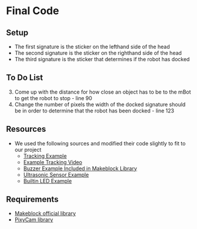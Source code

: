 # Final Code

## Setup
* The first signature is the sticker on the lefthand side of the head
* The second signature is the sticker on the righthand side of the head
* The third signature is the sticker that determines if the robot has docked

## To Do List
3. Come up with the distance for how close an object has to be to the mBot to get the robot to stop - line 90
4. Change the number of pixels the width of the docked signature should be in order to determine that the robot has been docked - line 123

## Resources
* We used the following sources and modified their code slightly to fit to our project
    * [Tracking Example](https://www.computervision.zone/courses/object-following-robot-with-arduino/)
    * [Example Tracking Video](https://www.youtube.com/watch?v=w_krOCBk1DE)
    * [Buzzer Example Included in Makeblock Library](https://codeload.github.com/Makeblock-official/Makeblock-Libraries/zip/master)
    * [Ultrasonic Sensor Example](https://forum.makeblock.com/t/mbot-arduino-code-that-works-for-the-ultrasonic-sensor/4828)
    * [Builtin LED Example](https://support.makeblock.com/hc/en-us/articles/1500012866082-Program-mBot-Mega-in-Arduino)

## Requirements
* [Makeblock official library](https://codeload.github.com/Makeblock-official/Makeblock-Libraries/zip/master)
* [PixyCam library](https://pixycam.com/downloads-pixy2/)